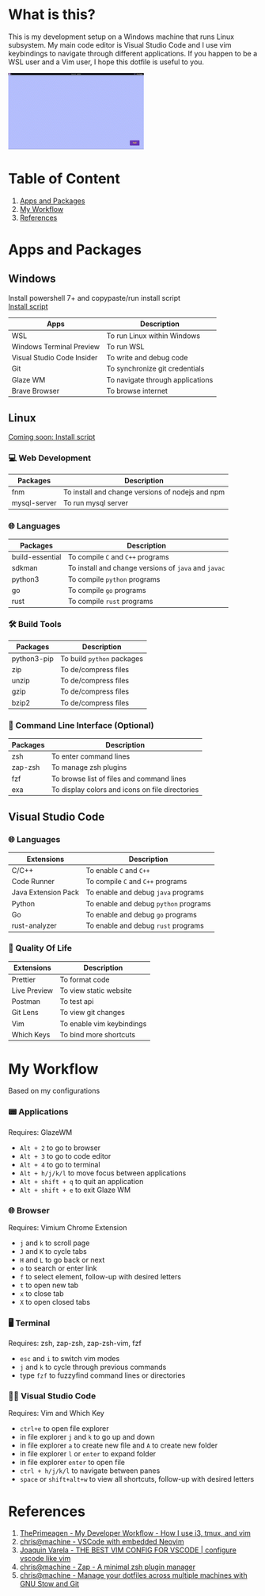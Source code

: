 # What is this?
This is my development setup on a Windows machine that runs Linux subsystem. My main code editor is Visual Studio Code and I use vim keybindings to navigate through different applications. If you happen to be a WSL user and a Vim user, I hope this dotfile is useful to you.

<img src="/assets/dotfiles-demo.gif" alt="Workflow demonstration video">

# Table of Content
1. [Apps and Packages](#apps-and-packages)
1. [My Workflow ](#my-workflow)
3. [References](#references)

# Apps and Packages
## Windows
Install powershell 7+ and copypaste/run install script  
[Install script](/install/windows-install.ps1)

| **Apps**                   | **Description**                        |
|----------------------------|-------------------------               |
| WSL                        | To run Linux within Windows            |
| Windows Terminal Preview   | To run WSL                             |
| Visual Studio Code Insider | To write and debug code                |
| Git                        | To synchronize git credentials         |
| Glaze WM                   | To navigate through applications       |
| Brave Browser              | To browse internet                     |

## Linux
[Coming soon: Install script]()

### 💻 Web Development
| **Packages**  | **Description**                                  |
|-------------- |--------------------------------------------------|
| fnm           | To install and change versions of nodejs and npm   |
| mysql-server  | To run mysql server                              |

### 🌐 Languages
| **Packages**      | **Description**                                      |
|--------------     |------------------------------------------------------|
| build-essential   | To compile `C` and `C++` programs                    |
| sdkman            | To install and change versions of `java` and `javac` |
| python3           | To compile `python` programs                         |
| go                | To compile `go` programs                             |
| rust              | To compile `rust` programs                           |

### 🛠️ Build Tools
| **Packages**      | **Description**            |
|-----------------  |--------------------------  |
| python3-pip       | To build `python` packages |
| zip               | To de/compress files       |
| unzip             | To de/compress files       |
| gzip              | To de/compress files       |
| bzip2             | To de/compress files       |

### 🤖 Command Line Interface (Optional)
| **Packages** | **Description**                                 |
|--------------|-------------------------------------------------|
| zsh          | To enter command lines                          |
| zap-zsh      | To manage zsh plugins                           |
| fzf          | To browse list of files and command lines       |
| exa          | To display colors and icons on file directories |

## Visual Studio Code

### 🌐 Languages
| **Extensions**      | **Description**                         |
|---------------------|-------------------------------------    | 
| C/C++               | To enable `C` and `C++`                 |
| Code Runner         | To compile `C` and `C++` programs       |
| Java Extension Pack | To enable and debug `java` programs     |
| Python              | To enable and debug `python` programs   |
| Go                  | To enable and debug `go` programs       |
| rust-analyzer       | To enable and debug `rust` programs       |

### 🌿 Quality Of Life
| **Extensions** | **Description**            |
|----------------|------------------------    |
| Prettier       | To format code             |
| Live Preview   | To view static website     |
| Postman        | To test api                |
| Git Lens       | To view git changes        |
| Vim            | To enable vim keybindings  |
| Which Keys     | To bind more shortcuts     |

# My Workflow
Based on my configurations

### 📟 Applications 
Requires: GlazeWM
- `Alt + 2` to go to browser
- `Alt + 3` to go to code editor
- `Alt + 4` to go to terminal
- `Alt + h/j/k/l` to move focus between applications
- `Alt + shift + q` to quit an application
- `Alt + shift + e` to exit Glaze WM

### 🌐 Browser
Requires: Vimium Chrome Extension
- `j` and `k` to scroll page
- `J` and `K` to cycle tabs
- `H` and `L` to go back or next
- `o` to search or enter link
- `f` to select element, follow-up with desired letters
- `t` to open new tab
- `x` to close tab
- `X` to open closed tabs

### 🖥️ Terminal
Requires: zsh, zap-zsh, zap-zsh-vim, fzf
- `esc` and `i` to switch vim modes
- `j` and `k` to cycle through previous commands
- type `fzf` to fuzzyfind command lines or directories

### 👨‍💻 Visual Studio Code
Requires: Vim and Which Key
- `ctrl+e` to open file explorer
- in file explorer `j` and `k` to go up and down
- in file explorer `a` to create new file and `A` to create new folder
- in file explorer `l` or `enter` to expand folder
- in file explorer `enter` to open file
- `ctrl + h/j/k/l` to navigate between panes
- `space` or `shift+alt+w` to view all shortcuts, follow-up with desired letters

# References
1. [ThePrimeagen - My Developer Workflow - How I use i3, tmux, and vim](https://www.youtube.com/watch?v=bdumjiHabhQ)
1. [chris@machine - VSCode with embedded Neovim](https://www.youtube.com/watch?v=g4dXZ0RQWdw)
1. [Joaquin Varela - THE BEST VIM CONFIG FOR VSCODE | configure vscode like vim](https://www.youtube.com/watch?v=Vkm4bc2Y0AA&t=215s)
1. [chris@machine - Zap - A minimal zsh plugin manager](https://www.youtube.com/watch?v=LhDMw6n3GI4&t=253s)
1. [chris@machine - Manage your dotfiles across multiple machines with GNU Stow and Git](https://www.youtube.com/watch?v=90xMTKml9O0&t=616s)

